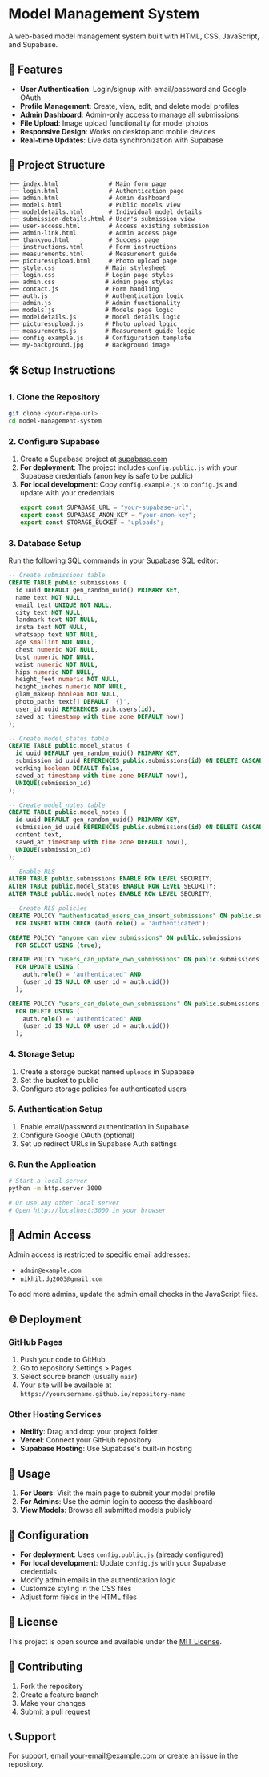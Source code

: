 # Model Management System

A web-based model management system built with HTML, CSS, JavaScript, and Supabase.

## 🚀 Features

- **User Authentication**: Login/signup with email/password and Google OAuth
- **Profile Management**: Create, view, edit, and delete model profiles
- **Admin Dashboard**: Admin-only access to manage all submissions
- **File Upload**: Image upload functionality for model photos
- **Responsive Design**: Works on desktop and mobile devices
- **Real-time Updates**: Live data synchronization with Supabase

## 📁 Project Structure

```
├── index.html              # Main form page
├── login.html              # Authentication page
├── admin.html              # Admin dashboard
├── models.html             # Public models view
├── modeldetails.html       # Individual model details
├── submission-details.html # User's submission view
├── user-access.html        # Access existing submission
├── admin-link.html         # Admin access page
├── thankyou.html           # Success page
├── instructions.html       # Form instructions
├── measurements.html       # Measurement guide
├── picturesupload.html     # Photo upload page
├── style.css              # Main stylesheet
├── login.css              # Login page styles
├── admin.css              # Admin page styles
├── contact.js             # Form handling
├── auth.js                # Authentication logic
├── admin.js               # Admin functionality
├── models.js              # Models page logic
├── modeldetails.js        # Model details logic
├── picturesupload.js      # Photo upload logic
├── measurements.js        # Measurement guide logic
├── config.example.js      # Configuration template
└── my-background.jpg      # Background image
```

## 🛠️ Setup Instructions

### 1. Clone the Repository
```bash
git clone <your-repo-url>
cd model-management-system
```

### 2. Configure Supabase
1. Create a Supabase project at [supabase.com](https://supabase.com)
2. **For deployment**: The project includes `config.public.js` with your Supabase credentials (anon key is safe to be public)
3. **For local development**: Copy `config.example.js` to `config.js` and update with your credentials
   ```javascript
   export const SUPABASE_URL = "your-supabase-url";
   export const SUPABASE_ANON_KEY = "your-anon-key";
   export const STORAGE_BUCKET = "uploads";
   ```

### 3. Database Setup
Run the following SQL commands in your Supabase SQL editor:

```sql
-- Create submissions table
CREATE TABLE public.submissions (
  id uuid DEFAULT gen_random_uuid() PRIMARY KEY,
  name text NOT NULL,
  email text UNIQUE NOT NULL,
  city text NOT NULL,
  landmark text NOT NULL,
  insta text NOT NULL,
  whatsapp text NOT NULL,
  age smallint NOT NULL,
  chest numeric NOT NULL,
  bust numeric NOT NULL,
  waist numeric NOT NULL,
  hips numeric NOT NULL,
  height_feet numeric NOT NULL,
  height_inches numeric NOT NULL,
  glam_makeup boolean NOT NULL,
  photo_paths text[] DEFAULT '{}',
  user_id uuid REFERENCES auth.users(id),
  saved_at timestamp with time zone DEFAULT now()
);

-- Create model_status table
CREATE TABLE public.model_status (
  id uuid DEFAULT gen_random_uuid() PRIMARY KEY,
  submission_id uuid REFERENCES public.submissions(id) ON DELETE CASCADE,
  working boolean DEFAULT false,
  saved_at timestamp with time zone DEFAULT now(),
  UNIQUE(submission_id)
);

-- Create model_notes table
CREATE TABLE public.model_notes (
  id uuid DEFAULT gen_random_uuid() PRIMARY KEY,
  submission_id uuid REFERENCES public.submissions(id) ON DELETE CASCADE,
  content text,
  saved_at timestamp with time zone DEFAULT now(),
  UNIQUE(submission_id)
);

-- Enable RLS
ALTER TABLE public.submissions ENABLE ROW LEVEL SECURITY;
ALTER TABLE public.model_status ENABLE ROW LEVEL SECURITY;
ALTER TABLE public.model_notes ENABLE ROW LEVEL SECURITY;

-- Create RLS policies
CREATE POLICY "authenticated_users_can_insert_submissions" ON public.submissions
  FOR INSERT WITH CHECK (auth.role() = 'authenticated');

CREATE POLICY "anyone_can_view_submissions" ON public.submissions
  FOR SELECT USING (true);

CREATE POLICY "users_can_update_own_submissions" ON public.submissions
  FOR UPDATE USING (
    auth.role() = 'authenticated' AND 
    (user_id IS NULL OR user_id = auth.uid())
  );

CREATE POLICY "users_can_delete_own_submissions" ON public.submissions
  FOR DELETE USING (
    auth.role() = 'authenticated' AND 
    (user_id IS NULL OR user_id = auth.uid())
  );
```

### 4. Storage Setup
1. Create a storage bucket named `uploads` in Supabase
2. Set the bucket to public
3. Configure storage policies for authenticated users

### 5. Authentication Setup
1. Enable email/password authentication in Supabase
2. Configure Google OAuth (optional)
3. Set up redirect URLs in Supabase Auth settings

### 6. Run the Application
```bash
# Start a local server
python -m http.server 3000

# Or use any other local server
# Open http://localhost:3000 in your browser
```

## 🔐 Admin Access

Admin access is restricted to specific email addresses:
- `admin@example.com`
- `nikhil.dg2003@gmail.com`

To add more admins, update the admin email checks in the JavaScript files.

## 🌐 Deployment

### GitHub Pages
1. Push your code to GitHub
2. Go to repository Settings > Pages
3. Select source branch (usually `main`)
4. Your site will be available at `https://yourusername.github.io/repository-name`

### Other Hosting Services
- **Netlify**: Drag and drop your project folder
- **Vercel**: Connect your GitHub repository
- **Supabase Hosting**: Use Supabase's built-in hosting

## 📱 Usage

1. **For Users**: Visit the main page to submit your model profile
2. **For Admins**: Use the admin login to access the dashboard
3. **View Models**: Browse all submitted models publicly

## 🔧 Configuration

- **For deployment**: Uses `config.public.js` (already configured)
- **For local development**: Update `config.js` with your Supabase credentials
- Modify admin emails in the authentication logic
- Customize styling in the CSS files
- Adjust form fields in the HTML files

## 📄 License

This project is open source and available under the [MIT License](LICENSE).

## 🤝 Contributing

1. Fork the repository
2. Create a feature branch
3. Make your changes
4. Submit a pull request

## 📞 Support

For support, email your-email@example.com or create an issue in the repository.
